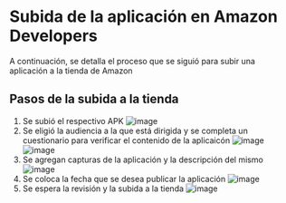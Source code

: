 # Subida de la aplicación en Amazon Developers

A continuación, se detalla el proceso que se siguió para subir una aplicación a la tienda de Amazon

## Pasos de la subida a la tienda
1. Se subió el respectivo APK 
![image](https://github.com/user-attachments/assets/eaa88ae1-ad0a-45e1-806a-a5b453daf782)
2. Se eligió la audiencia a la que está dirigida y se completa un cuestionario para verificar el contenido de la aplicaicón
![image](https://github.com/user-attachments/assets/610892f7-42ea-411f-839d-139258c5124d)
![image](https://github.com/user-attachments/assets/2bb5333c-7d69-44e4-ac8d-94bc2c4d4384)
3. Se agregan capturas de la aplicación y la descripción del mismo 
![image](https://github.com/user-attachments/assets/47cce478-4cc9-47ba-a2bf-6467c3aaf06a)
4. Se coloca la fecha que se desea publicar la aplicación
![image](https://github.com/user-attachments/assets/968e1a2a-b3fe-4af6-b8dc-a01e970ae8e6)
5. Se espera la revisión y la subida a la tienda
![image](https://github.com/user-attachments/assets/cf0eba00-c2c4-4819-b09e-0984a443ca63)
